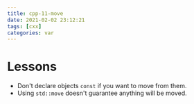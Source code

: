 ```yaml
---
title: cpp-11-move
date: 2021-02-02 23:12:21
tags: [cxx]
categories: var
---
```


# Lessons
- Don't declare objects `const` if you want to move from them.
- Using `std::move` doesn't guarantee anything will be moved.
